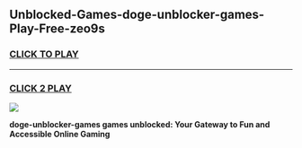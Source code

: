 
## Unblocked-Games-doge-unblocker-games-Play-Free-zeo9s
<h3>
<a href="https://premium76.site?title=doge-unblocker-games&ref=23A">CLICK TO PLAY</a></h3>
<hr>

<h3>
<a href="https://premium76.site?title=doge-unblocker-games&ref=23A">CLICK 2 PLAY</a>
  
</h3>

<a href="https://premium76.site?title=doge-unblocker-games&ref=23A"><img src="https://clearcache.store/games.png"></a>


**doge-unblocker-games games unblocked: Your Gateway to Fun and Accessible Online Gaming**
